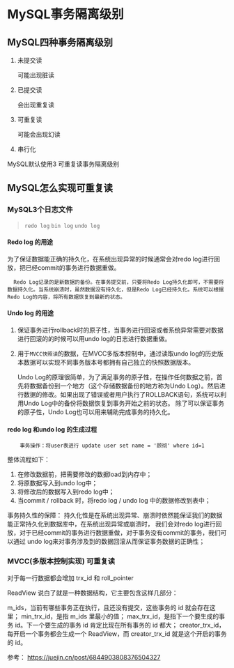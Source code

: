 # MySQL事务隔离级别

## MySQL四种事务隔离级别

1. 未提交读
   
   可能出现脏读
   
2. 已提交读

    会出现重复读
 
3. 可重复读

    可能会出现幻读
 
4. 串行化

MySQL默认使用3 可重复读事务隔离级别


## MySQL怎么实现可重复读

### MySQL3个日志文件

> `redo log` `bin log` `undo log`

#### Redo log 的用途
为了保证数据能正确的持久化，在系统出现异常的时候通常会对redo log进行回放，把已经commit的事务进行数据重做。  


      Redo Log记录的是新数据的备份。在事务提交前，只要将Redo Log持久化即可，不需要将数据持久化。当系统崩溃时，虽然数据没有持久化，但是Redo Log已经持久化。系统可以根据Redo Log的内容，将所有数据恢复到最新的状态。

#### Undo log 的用途

1. 保证事务进行rollback时的原子性，当事务进行回滚或者系统异常需要对数据进行回滚的的时候可以用undo log的日志进行数据重做。

2.  用于`MVCC快照读`的数据，在MVCC多版本控制中，通过读取undo log的历史版本数据可以实现不同事务版本号都拥有自己独立的快照数据版本。


      Undo Log的原理很简单，为了满足事务的原子性，在操作任何数据之前，首先将数据备份到一个地方（这个存储数据备份的地方称为Undo Log）。然后进行数据的修改。如果出现了错误或者用户执行了ROLLBACK语句，系统可以利用Undo Log中的备份将数据恢复到事务开始之前的状态。
      除了可以保证事务的原子性，Undo Log也可以用来辅助完成事务的持久化。

#### redo log 和undo log 的生成过程  
        
        事务操作：将user表进行 update user set name = '顾彻' where id=1 
        
整体流程如下：
1. 在修改数据前，把需要修改的数据load到内存中；
2. 将原数据写入到undo log中；
3. 将修改后的数据写入到redo log中；
4. 当commit / rollback 时，将redo log  / undo log 中的数据修改到表中；

事务持久性的保障：
持久化性是在系统出现异常、崩溃时依然能保证我们的数据能正常持久化到数据库中，在系统出现异常或崩溃时，
我们会对redo log进行回放，对于已经commit的事务进行数据重做，对于事务没有commit的事务，我们可以通过
undo log来对事务涉及到的数据回滚从而保证事务数据的正确性；

### MVCC(多版本控制实现) 可重复读

对于每一行数据都会增加 trx_id  和 roll_pointer


ReadView 说白了就是一种数据结构，它主要包含这样几部分：

m_ids，当前有哪些事务正在执行，且还没有提交，这些事务的 id 就会存在这里；
min_trx_id，是指 m_ids 里最小的值；
max_trx_id，是指下一个要生成的事务 id。下一个要生成的事务 id 肯定比现在所有事务的 id 都大；
creator_trx_id，每开启一个事务都会生成一个 ReadView，而 creator_trx_id 就是这个开启的事务的 id。




参考：
https://juejin.cn/post/6844903808376504327  
